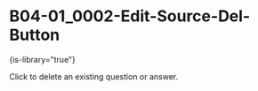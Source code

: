 # B04-01_0002-Edit-Source-Del-Button

{is-library="true"}

<snippet id="B04-01_0002-Edit-Source-Del-Button_snippet">



Click to delete an existing question or answer.


</snippet>